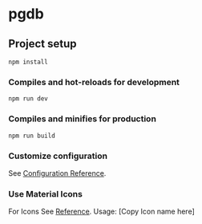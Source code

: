 # pgdb

## Project setup
```
npm install
```

### Compiles and hot-reloads for development
```
npm run dev
```

### Compiles and minifies for production
```
npm run build
```

### Customize configuration
See [Configuration Reference](https://cli.vuejs.org/config/).

### Use Material Icons
For Icons See [Reference](https://fonts.google.com/icons).
Usage: <span class="material-icons">[Copy Icon name here]</span>